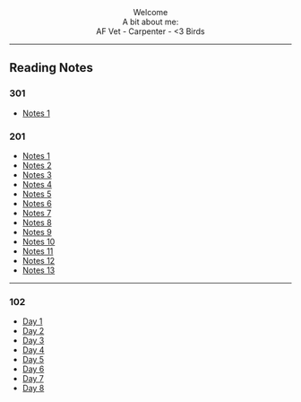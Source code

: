 
<div align ="center"> Welcome </div>
<div align ="center">A bit about me:</div>
<div align ="center"> AF Vet - Carpenter - <3 Birds </div>

---

## Reading Notes

### 301

- [Notes 1](301/01.md)

### 201

- [Notes 1](201/read-01.md)
- [Notes 2](201/read-02.md)
- [Notes 3](201/read-03.md)
- [Notes 4](201/read-04.md)
- [Notes 5](201/read-05.md)
- [Notes 6](201/read-06.md)
- [Notes 7](201/read-07.md)
- [Notes 8](201read-08.md)
- [Notes 9](201/read-09.md)
- [Notes 10](201/read-10.md)
- [Notes 11](201/read-11.md)
- [Notes 12](201/read-12.md)
- [Notes 13](201/read-13.md)

---

### 102

- [Day 1](day-1-reading-notes.md)
- [Day 2](day-2-reading-notes.md)
- [Day 3](day-3-reading-notes.md)
- [Day 4](day-4-reading-notes.md)
- [Day 5](day-5-reading-notes.md)
- [Day 6](day-6-reading-notes.md)
- [Day 7](day-7-reading-notes.md)
- [Day 8](day-8-reading-notes.md)